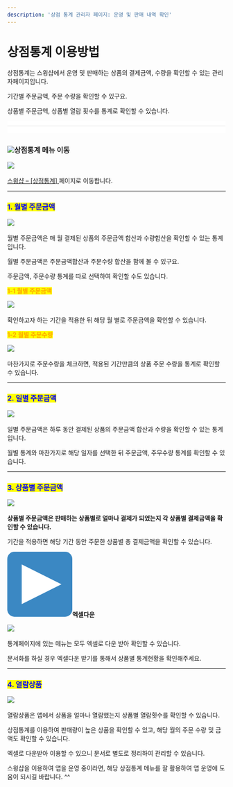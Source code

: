 ```yaml
---
description: '상점 통계 관리자 페이지: 운영 및 판매 내역 확인'
---
```


# 상점통계 이용방법

상점통계는 스윙샵에서 운영 및 판매하는 상품의 결제금액, 수량을 확인할 수 있는 관리자페이지입니다.

기간별 주문금액, 주문 수량을 확인할 수 있구요.

상품별 주문금액, 상품별 열람 횟수를 통계로 확인할 수 있습니다.

![](<../../.gitbook/assets/구분선 (1) (1).PNG>)

### ![](https://wp.swing2app.co.kr/wp-content/uploads/2020/04/%EB%8B%A8%EB%9D%BD1-1.png)**상점통계 메뉴 이동**

![](https://wp.swing2app.co.kr/wp-content/uploads/2018/11/%EC%83%81%EC%A0%90%ED%86%B5%EA%B3%84.png)

[스윙샵 –  \[상점통계\] ](http://www.swing2app.co.kr/view/store\_statistics\_month)페이지로 이동합니다.

***

### <mark style="color:blue;">**1. 월별 주문금액**</mark>

![](https://wp.swing2app.co.kr/wp-content/uploads/2018/11/%EC%83%81%EC%A0%90%ED%86%B5%EA%B3%848.png)

월별 주문금액은 매 월 결제된 상품의 주문금액 합산과 수량합산을 확인할 수 있는 통계입니다.

월별 주문금액은 주문금액합산과 주문수량 합산을 함께 볼 수 있구요.

주문금액, 주문수량 통계를 따로 선택하여 확인할 수도 있습니다.



<mark style="color:orange;">**1-1 월별 주문금액**</mark>

![](https://wp.swing2app.co.kr/wp-content/uploads/2018/11/%EC%83%81%EC%A0%90%ED%86%B5%EA%B3%849.png)

확인하고자 하는 기간을 적용한 뒤 해당 월 별로 주문금액을 확인할 수 있습니다.

<mark style="color:orange;">**1-2 월별 주문수량**</mark>

![](https://wp.swing2app.co.kr/wp-content/uploads/2018/11/%EC%83%81%EC%A0%90%ED%86%B5%EA%B3%8410.png)

마찬가지로 주문수량을 체크하면, 적용된 기간만큼의 상품 주문 수량을 통계로 확인할 수 있습니다.

***

### <mark style="color:blue;">**2. 일별 주문금액**</mark>

![](https://wp.swing2app.co.kr/wp-content/uploads/2018/11/%EC%83%81%EC%A0%90%ED%86%B5%EA%B3%8411.png)

일별 주문금액은 하루 동안 결제된 상품의 주문금액 합산과 수량을 확인할 수 있는 통계입니다.

월별 통계와 마찬가지로 해당 일자를 선택한 뒤 주문금액, 주무수량 통계를 확인할 수 있습니다.

***

### <mark style="color:blue;">**3. 상품별 주문금액**</mark>

![](https://wp.swing2app.co.kr/wp-content/uploads/2018/11/%EC%83%81%EC%A0%90%ED%86%B5%EA%B3%8412.png)

**상품별 주문금액은 판매하는 상품별로 얼마나 결제가 되었는지 각 상품별 결제금액을 확인할 수 있습니다.**

&#x20;기간을 적용하면 해당 기간 동안 주문한 상품별 총 결제금액을 확인할 수 있습니다.



<img src="../../.gitbook/assets/image (5) (1).png" alt="" data-size="line">**엑셀다운**

![](https://wp.swing2app.co.kr/wp-content/uploads/2018/11/%EC%83%81%EC%A0%90%ED%86%B5%EA%B3%8413.png)

통계페이지에 있는 메뉴는  모두 엑셀로 다운 받아 확인할 수 있습니다.

문서화를 하실 경우 엑셀다운 받기를 통해서 상품별 통계현황을 확인해주세요.

***

### <mark style="color:blue;">**4. 열람상품**</mark>

![](https://wp.swing2app.co.kr/wp-content/uploads/2018/11/%EC%83%81%EC%A0%90%ED%86%B5%EA%B3%8414.png)

열람상품은 앱에서 상품을 얼마나 열람했는지 상품별 열람횟수를 확인할 수 있습니다.

상점통계를 이용하여 판매량이 높은 상품을 확인할 수 있고, 해당 월의 주문 수량 및 금액도 확인할 수 있습니다.

엑셀로 다운받아 이용할 수 있으니 문서로 별도로 정리하여 관리할 수 있습니다.

스윙샵을 이용하여 앱을 운영 중이라면, 해당 상점통계 메뉴를 잘 활용하여 앱 운영에 도움이 되시길 바랍니다. ^^

